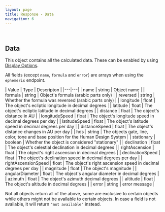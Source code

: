 ```yaml
---
layout: page
title: Response - Data
navigation: 6
---
```


<style>
	.inner a {
		color: royalblue;
		font-weight: bold;
	}
	.inner code {
		font-size: 100%;
	}
	.navigation li {
		padding: 0.3vh;
	}
	.sidebar {
		min-width: 300px;
	}
	.sidebar .sidebar-main {
	    height: calc(100% - 50px);
	    overflow-y: auto;
	}
	@media (max-width: 745px) {
		.sidebar .sidebar-main {
		    height: calc(100% - 320px);
		}
	}
</style>

<br>

## Data

This object contains all the calculated data. These can be enabled by using [Display Options](/astrologico/param_display.html).

All fields (except `name`, `formula` and `error`) are arrays when using the `ephemeris` endpoint.

| Value | Type | Descripton |
|---|---|
| name | string | Object name |
| formula | string | Object's formula (arabic parts only) |
| reversed | string | Whether the formula was reversed (arabic parts only) |
| longitude | float | The object's ecliptic longitude in decimal degrees |
| latitude | float | The object's ecliptic latitude in decimal degrees |
| distance | float | The object's distance in AU |
| longitudeSpeed | float | The object's longitude speed in decimal degrees per day |
| latitudeSpeed | float | The object's latitude speed in decimal degrees per day |
| distanceSpeed | float | The object's distance changes in AU per day |
| hds | string | The objects gate, line, color, tone and base position for the Human Design System |
| stationary | boolean | Whether the object is considered "stationary" |
| declination | float | The object's celestial declination in decimal degrees |
| rightAscension | float | The object's right ascension in decimal degrees |
| declinationSpeed | float | The object's declination speed in decimal degrees per day |
| rightAscensionSpeed | float | The object's right ascension speed in decimal degrees per day |
| magnitude | float | The object's magnitude |
| angularDiameter | float | The object's angular diameter in decimal degrees |
| azimuth | float | The object's azimuth decimal degrees |
| altitude | float | The object's altitude in decimal degrees |
| error | string | error message |

Not all objects return all of the above, some are exclusive to certain objects while others might not be available to certain objects. In case a field is not available, it will return `"not available"` instead.

<br><br><br>